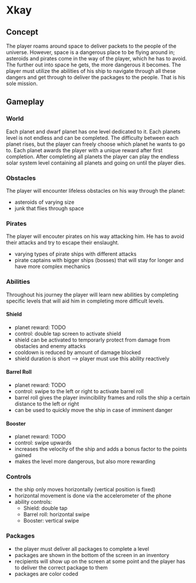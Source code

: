 
# Xkay

## Concept

The player roams around space to deliver packets to the people of the universe. However, space is a dangerous place to be flying around in; asteroids and pirates come in the way of the player, which he has to avoid. The further out into space he gets, the more dangerous it becomes. The player must utilize the abilities of his ship to navigate through all these dangers and get through to deliver the packages to the people. That is his sole mission.

## Gameplay

### World

Each planet and dwarf planet has one level dedicated to it. Each planets level is not endless and can be completed. The difficulty between each planet rises, but the player can freely choose which planet he wants to go to. Each planet awards the player with a unique reward after first completion. After completing all planets the player can play the endless solar system level containing all planets and going on until the player dies.

### Obstacles

The player will encounter lifeless obstacles on his way through the planet:
* asteroids of varying size
* junk that flies through space

### Pirates

The player will encouter pirates on his way attacking him. He has to avoid their attacks and try to escape their enslaught.
* varying types of pirate ships with different attacks
* pirate captains with bigger ships (bosses) that will stay for longer and have more complex mechanics

### Abilities

Throughout his journey the player will learn new abilities by completing specific levels that will aid him in completing more difficult levels.

#### Shield

* planet reward: TODO
* control: double tap screen to activate shield
* shield can be activated to temporarly protect from damage from obstacles and enemy attacks
* cooldown is reduced by amount of damage blocked
* shield duration is short --> player must use this ability reactively

#### Barrel Roll

* planet reward: TODO
* control: swipe to the left or right to activate barrel roll
* barrel roll gives the player invincibility frames and rolls the ship a certain distance to the left or right
* can be used to quickly move the ship in case of imminent danger

#### Booster

* planet reward: TODO
* control: swipe upwards
* increases the velocity of the ship and adds a bonus factor to the points gained
* makes the level more dangerous, but also more rewarding

### Controls

* the ship only moves horizontally (vertical position is fixed)
* horizontal movement is done via the accelerometer of the phone
* ability controls:
    * Shield: double tap
    * Barrel roll: horizontal swipe
    * Booster: vertical swipe

### Packages

* the player must deliver all packages to complete a level
* packages are shown in the bottom of the screen in an inventory
* recipients will show up on the screen at some point and the player has to deliver the correct package to them
* packages are color coded
